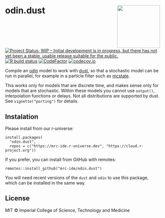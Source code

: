 # odin.dust <img src='man/figures/logo.png' align="right" height="139" />

<!-- badges: start -->
[![Project Status: WIP – Initial development is in progress, but there has not yet been a stable, usable release suitable for the public.](https://www.repostatus.org/badges/latest/wip.svg)](https://www.repostatus.org/#wip)
[![R build status](https://github.com/mrc-ide/odin.dust/workflows/R-CMD-check/badge.svg)](https://github.com/mrc-ide/odin.dust/actions)
[![CodeFactor](https://www.codefactor.io/repository/github/mrc-ide/odin.dust/badge)](https://www.codefactor.io/repository/github/mrc-ide/odin.dust)
[![codecov.io](https://codecov.io/github/mrc-ide/odin.dust/coverage.svg?branch=master)](https://codecov.io/github/mrc-ide/odin.dust?branch=master)
<!-- badges: end -->

Compile an [odin](https://mrc-ide.github.io/odin/) model to work with [dust](https://mrc-ide.github.io/dust/), so that a stochastic model can be run in parallel, for example in a particle filter such as [mcstate](https://mrc-ide.github.io/mcstate/).

This works only for models that are discrete time, and makes sense only for models that are stochastic. Within these models you cannot use `output()`, interpolation functions or delays. Not all distributions are supported by dust.
See `vignette("porting")` for details.

## Instalation

Please install from our r-universe:

```
install.packages(
  "odin.dust",
  repos = c("https://mrc-ide.r-universe.dev", "https://cloud.r-project.org"))
```

If you prefer, you can install from GitHub with remotes:

```
remotes::install_github("mrc-ide/odin.dust")
```

You will need recent versions of the `dust` and `odin` to use this package, which can be installed in the same way.

## License

MIT © Imperial College of Science, Technology and Medicine
